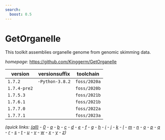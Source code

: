 ```yaml
---
search:
  boost: 0.5
---
```

# GetOrganelle

This toolkit assemblies organelle genome from genomic skimming data.

*homepage*: <https://github.com/Kinggerm/GetOrganelle>

version | versionsuffix | toolchain
--------|---------------|----------
``1.7.2`` | ``-Python-3.8.2`` | ``foss/2020a``
``1.7.4-pre2`` |  | ``foss/2020b``
``1.7.5.3`` |  | ``foss/2021b``
``1.7.6.1`` |  | ``foss/2021b``
``1.7.7.0`` |  | ``foss/2022a``
``1.7.7.1`` |  | ``foss/2023a``


*(quick links: [(all)](../index.md) - [0](../0/index.md) - [a](../a/index.md) - [b](../b/index.md) - [c](../c/index.md) - [d](../d/index.md) - [e](../e/index.md) - [f](../f/index.md) - [g](../g/index.md) - [h](../h/index.md) - [i](../i/index.md) - [j](../j/index.md) - [k](../k/index.md) - [l](../l/index.md) - [m](../m/index.md) - [n](../n/index.md) - [o](../o/index.md) - [p](../p/index.md) - [q](../q/index.md) - [r](../r/index.md) - [s](../s/index.md) - [t](../t/index.md) - [u](../u/index.md) - [v](../v/index.md) - [w](../w/index.md) - [x](../x/index.md) - [y](../y/index.md) - [z](../z/index.md))*

